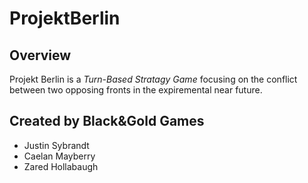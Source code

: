 # ProjektBerlin

## Overview

Projekt Berlin is a *Turn-Based Stratagy Game* focusing on the conflict between two opposing fronts in the expiremental near future.

## Created by Black&Gold Games

  - Justin Sybrandt
  - Caelan Mayberry
  - Zared Hollabaugh